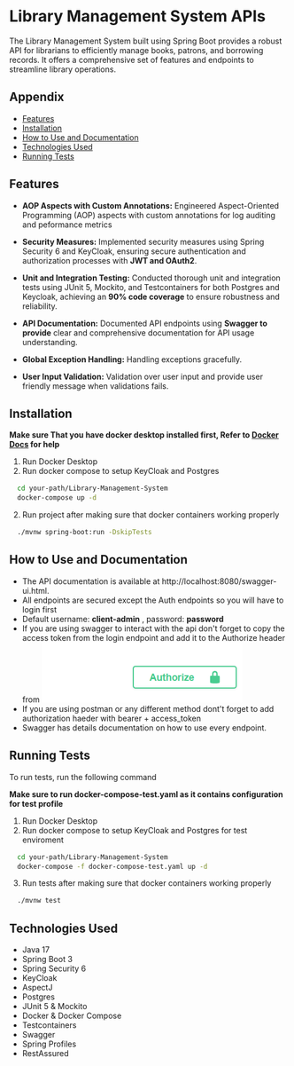 
# Library Management System APIs

The Library Management System built using Spring Boot provides a robust API for librarians to efficiently manage books, patrons, and borrowing records. It offers a comprehensive set of features and endpoints to streamline library operations.


## Appendix

- [Features](#features)
- [Installation](#installation)
- [How to Use and Documentation](#how-to-use-and-documentation)
- [Technologies Used](#technologies-used)
- [Running Tests](#running-tests)



## Features
- **AOP Aspects with Custom Annotations:** Engineered Aspect-Oriented Programming (AOP) aspects with custom annotations for log auditing and peformance metrics

- **Security Measures:** Implemented security measures using Spring Security 6 and KeyCloak, ensuring secure authentication and authorization processes with **JWT and OAuth2**.

- **Unit and Integration Testing:** Conducted thorough unit and integration tests using JUnit 5, Mockito, and Testcontainers for both Postgres and Keycloak, achieving an **90% code coverage** to ensure robustness and reliability.

- **API Documentation:** Documented API endpoints using **Swagger to provide** clear and comprehensive documentation for API usage understanding.

- **Global Exception Handling:** Handling exceptions gracefully.

- **User Input Validation:** Validation over user input and provide user friendly message when validations fails.

## Installation

**Make sure That you have docker desktop installed first, Refer to [Docker Docs](https://docs.docker.com/desktop/install/windows-install/) for help**

1. Run Docker Desktop
2. Run docker compose to setup KeyCloak and Postgres

```bash
  cd your-path/Library-Management-System
  docker-compose up -d
```

2. Run project after making sure that docker containers working properly

```bash
  ./mvnw spring-boot:run -DskipTests
```
    
## How to Use and Documentation

- The API documentation is available at http://localhost:8080/swagger-ui.html.
- All endpoints are secured except the Auth endpoints so you will have to login first
- Default username: **client-admin** , password: **password**
- If you are using swagger to interact with the api don't forget to copy the access token from the login endpoint and add it to the Authorize header from ![here](./swagger.png)
- If you are using postman or any different method dont't forget to add authorization haeder with bearer + access_token
- Swagger has details documentation on how to use every endpoint.


## Running Tests

To run tests, run the following command

**Make sure to run docker-compose-test.yaml as it contains configuration for test profile**

1. Run Docker Desktop
2. Run docker compose to setup KeyCloak and Postgres for test enviroment
```bash
  cd your-path/Library-Management-System
  docker-compose -f docker-compose-test.yaml up -d 
```
3. Run tests after making sure that docker containers working properly
```bash
  ./mvnw test
```

## Technologies Used
- Java 17
- Spring Boot 3
- Spring Security 6
- KeyCloak
- AspectJ
- Postgres
- JUnit 5 & Mockito
- Docker & Docker Compose
- Testcontainers
- Swagger
- Spring Profiles
- RestAssured